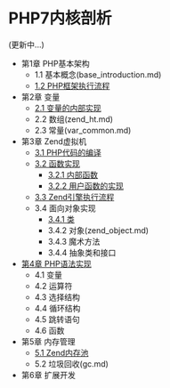 # PHP7内核剖析

(更新中...)

* 第1章 PHP基本架构
   * 1.1 基本概念(base_introduction.md)
   * [1.2 PHP框架执行流程](base_process.md)
* 第2章 变量
   * [2.1 变量的内部实现](zval.md)
   * 2.2 数组(zend_ht.md)
   * 2.3 常量(var_common.md)
* 第3章 Zend虚拟机
   * [3.1 PHP代码的编译](zend_compile.md)
   * [3.2 函数实现](function_implement.md)
      * [3.2.1 内部函数](function_implement.md)
      * [3.2.2 用户函数的实现](function_implement.md#用户自定义函数的实现)
   * [3.3 Zend引擎执行流程](zend_executor.md)
   * 3.4 面向对象实现
      * [3.4.1 类](zend_class.md)
      * 3.4.2 对象(zend_object.md)
      * 3.4.3 魔术方法
      * 3.4.4 抽象类和接口
* [第4章 PHP语法实现](php_language.md)
   * 4.1 变量
   * 4.2 运算符
   * 4.3 选择结构
   * 4.4 循环结构
   * 4.5 跳转语句
   * 4.6 函数
* 第5章 内存管理
   * [5.1 Zend内存池](zend_alloc.md)
   * 5.2 垃圾回收(gc.md)
* 第6章 扩展开发
